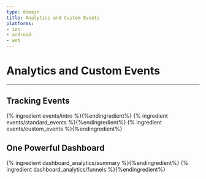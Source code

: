 ```yaml
---
type: domain
title: Analytics and Custom Events
platforms:
- ios
- android
- web
---
```


# Analytics and Custom Events

------

## Tracking Events

{% ingredient events/intro %}{%endingredient%}
{% ingredient events/standard_events %}{%endingredient%}
{% ingredient events/custom_events %}{%endingredient%}


## One Powerful Dashboard

{% ingredient dashboard_analytics/summary %}{%endingredient%}
{% ingredient dashboard_analytics/funnels %}{%endingredient%}


